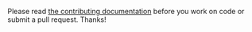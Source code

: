 Please read [the contributing documentation](https://docs.twentyfouronline.org/Developing/
"Contributing to twentyfouronline") before you work on code or submit a pull request.  Thanks!




